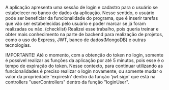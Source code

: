 A aplicação apresenta uma sessão de login e cadastro para o usuário se estabelecer no banco de dados da aplicação. Nesse sentido, o usuário pode ser beneficiar da funcionalidade do programa, que é inserir tarefas que vão ser estabelecidas pelo usuário e poder marcar se já foram realizadas ou não. (checklist)
Realizei esse trabalho, pois queria treinar e obter mais conhecimento na parte de backend para realização de projetos, como o uso do Express, JWT, banco de dados(MongoDB) e outras tecnologias. 

IMPORTANTE!
Até o momento, com a obtenção do token no login, somente é possível realizar as funções da aplicação por até 5 minutos, pois esse é o tempo de expiração do token. Nesse contexto, para continuar utilizando as funcionalidades é preciso realizar o login novamente, ou somente mudar o valor da propriedade 'expiresIn' dentro da função 'jwt.sign' que está na controllers "userControllers" dentro da função "loginUser".
